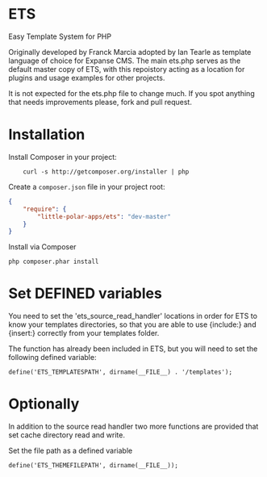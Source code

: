 ETS
===

Easy Template System for PHP

Originally developed by Franck Marcia adopted by Ian Tearle as template language of choice for Expanse CMS. 
The main ets.php serves as the default master copy of ETS, with this repoistory acting as a location for plugins and usage examples for other projects. 

It is not expected for the ets.php file to change much. If you spot anything that needs improvements please, fork and pull request.

Installation
===

Install Composer in your project:
```
    curl -s http://getcomposer.org/installer | php
```
Create a `composer.json` file in your project root:
``` json
{
    "require": {
        "little-polar-apps/ets": "dev-master"
    }
}
```
Install via Composer
```
php composer.phar install
```

Set DEFINED variables
===

You need to set the 'ets_source_read_handler' locations in order for ETS to know your templates directories, so that you are able to use {include:} and {insert:} correctly from your templates folder.

The function has already been included in ETS, but you will need to set the following defined variable:

```
define('ETS_TEMPLATESPATH', dirname(__FILE__) . '/templates');
```

Optionally
===

In addition to the source read handler two more functions are provided that set cache directory read and write. 

Set the file path as a defined variable 

```
define('ETS_THEMEFILEPATH', dirname(__FILE__));
```
